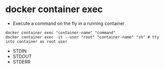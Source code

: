 # docker container exec

- Execute a command on the fly in a running container

```shell
docker container exec "container-name" "command"
docker container exec -it --user "root" "container-name" "sh" # tty into container as root user
```

- STDIN
- STDOUT
- STDERR
